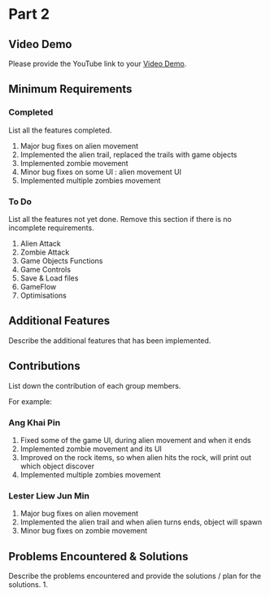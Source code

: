 # Part 2

## Video Demo

Please provide the YouTube link to your [Video Demo](https://youtube.com).

## Minimum Requirements

### Completed

List all the features completed.

1. Major bug fixes on alien movement
2. Implemented the alien trail, replaced the trails with game objects
3. Implemented zombie movement
4. Minor bug fixes on some UI : alien movement UI
5. Implemented multiple zombies movement

### To Do

List all the features not yet done. Remove this section if there is no incomplete requirements.

1. Alien Attack
2. Zombie Attack
3. Game Objects Functions
4. Game Controls
5. Save & Load files
6. GameFlow
7. Optimisations
 
## Additional Features

Describe the additional features that has been implemented.

## Contributions

List down the contribution of each group members.

For example:

### Ang Khai Pin

1. Fixed some of the game UI, during alien movement and when it ends
2. Implemented zombie movement and its UI
3. Improved on the rock items, so when alien hits the rock, will print out which object discover
4. Implemented multiple zombies movement

### Lester Liew Jun Min

1. Major bug fixes on alien movement
2. Implemented the alien trail and when alien turns ends, object will spawn
3. Minor bug fixes on zombie movement

## Problems Encountered & Solutions

Describe the problems encountered and provide the solutions / plan for the solutions.
1. 
